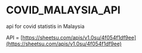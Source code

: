 # COVID_MALAYSIA_API
api for covid statistis in Malaysia

API = [https://sheetsu.com/apis/v1.0su/4f054f1df9ee](https://sheetsu.com/apis/v1.0su/4f054f1df9ee)

